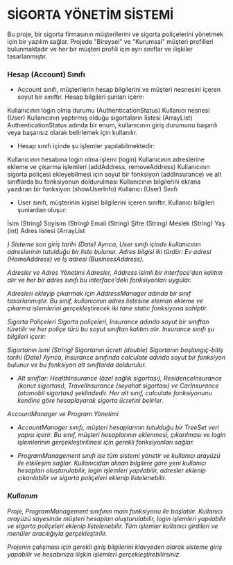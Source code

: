 # SİGORTA YÖNETİM SİSTEMİ
Bu proje, bir sigorta firmasının müşterilerini ve sigorta poliçelerini yönetmek için bir yazılım sağlar. Projede "Bireysel" ve "Kurumsal" müşteri profilleri bulunmaktadır ve her bir müşteri profili için ayrı sınıflar ve ilişkiler tasarlanmıştır.

### Hesap (Account) Sınıfı
- Account sınıfı, müşterilerin hesap bilgilerini ve müşteri nesnesini içeren soyut bir sınıftır. Hesap bilgileri şunları içerir:

Kullanıcının login olma durumu (AuthenticationStatus)
Kullanıcı nesnesi (User)
Kullanıcının yaptırmış olduğu sigortaların listesi (ArrayList)
AuthenticationStatus adında bir enum, kullanıcının giriş durumunu başarılı veya başarısız olarak belirlemek için kullanılır.

- Hesap sınıfı içinde şu işlemler yapılabilmektedir:

Kullanıcının hesabına login olma işlemi (login)
Kullanıcının adreslerine ekleme ve çıkarma işlemleri (addAddress, removeAddress)
Kullanıcının sigorta poliçesi ekleyebilmesi için soyut bir fonksiyon (addInsurance) ve alt sınıflarda bu fonksiyonun doldurulması
Kullanıcının bilgilerini ekrana yazdıran bir fonksiyon (showUserInfo)
Kullanıcı (User) Sınıfı
- User sınıfı, müşterinin kişisel bilgilerini içeren sınıftır. Kullanıcı bilgileri şunlardan oluşur:

İsim (String)
Soyisim (String)
Email (String)
Şifre (String)
Meslek (String)
Yaş (int)
Adres listesi (ArrayList<Address>)
Sisteme son giriş tarihi (Date)
Ayrıca, User sınıfı içinde kullanıcının adreslerinin tutulduğu bir liste bulunur. Adres bilgisi iki türdür: Ev adresi (HomeAddress) ve İş adresi (BusinessAddress).

Adresler ve Adres Yönetimi
Adresler, Address isimli bir interface'den kalıtım alır ve her bir adres sınıfı bu interface'deki fonksiyonları uygular.

Adresleri ekleyip çıkarmak için AddressManager adında bir sınıf tasarlanmıştır. Bu sınıf, kullanıcının adres listesine eleman ekleme ve çıkarma işlemlerini gerçekleştirecek iki tane static fonksiyona sahiptir.

Sigorta Poliçeleri
Sigorta poliçeleri, Insurance adında soyut bir sınıftan türetilir ve her poliçe türü bu soyut sınıftan kalıtım alır. Insurance sınıfı şu bilgileri içerir:

Sigortanın ismi (String)
Sigortanın ücreti (double)
Sigortanın başlangıç-bitiş tarihi (Date)
Ayrıca, Insurance sınıfında calculate adında soyut bir fonksiyon bulunur ve bu fonksiyon alt sınıflarda doldurulur.

- Alt sınıflar: HealthInsurance (özel sağlık sigortası), ResidenceInsurance (konut sigortası), TravelInsurance (seyahat sigortası) ve CarInsurance (otomobil sigortası) şeklindedir. Her alt sınıf, calculate fonksiyonunu kendine göre hesaplayarak sigorta ücretini belirler.

AccountManager ve Program Yönetimi
- AccountManager sınıfı, müşteri hesaplarının tutulduğu bir TreeSet veri yapısı içerir. Bu sınıf, müşteri hesaplarının eklenmesi, çıkarılması ve login işlemlerinin gerçekleştirilmesi için gerekli fonksiyonları sağlar.

- ProgramManagement sınıfı ise tüm sistemi yönetir ve kullanıcı arayüzü ile etkileşim sağlar. Kullanıcıdan alınan bilgilere göre yeni kullanıcı hesapları oluşturulabilir, login işlemleri yapılabilir, adresler eklenip çıkarılabilir ve sigorta poliçeleri eklenip listelenebilir.

### Kullanım
Proje, ProgramManagement sınıfının main fonksiyonu ile başlatılır. Kullanıcı arayüzü sayesinde müşteri hesapları oluşturulabilir, login işlemleri yapılabilir ve sigorta poliçeleri eklenip listelenebilir. Tüm işlemler kullanıcı girdileri ve menüler aracılığıyla gerçekleştirilir.

Projenin çalışması için gerekli giriş bilgilerini klavyeden alarak sisteme giriş yapabilir ve hesabınıza ilişkin işlemleri gerçekleştirebilirsiniz.